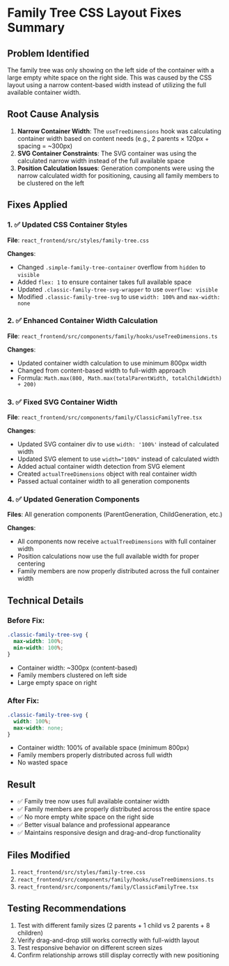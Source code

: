 # Family Tree CSS Layout Fixes Summary

## Problem Identified
The family tree was only showing on the left side of the container with a large empty white space on the right side. This was caused by the CSS layout using a narrow content-based width instead of utilizing the full available container width.

## Root Cause Analysis
1. **Narrow Container Width**: The `useTreeDimensions` hook was calculating container width based on content needs (e.g., 2 parents × 120px + spacing = ~300px)
2. **SVG Container Constraints**: The SVG container was using the calculated narrow width instead of the full available space
3. **Position Calculation Issues**: Generation components were using the narrow calculated width for positioning, causing all family members to be clustered on the left

## Fixes Applied

### 1. ✅ Updated CSS Container Styles
**File**: `react_frontend/src/styles/family-tree.css`

**Changes**:
- Changed `.simple-family-tree-container` overflow from `hidden` to `visible`
- Added `flex: 1` to ensure container takes full available space
- Updated `.classic-family-tree-svg-wrapper` to use `overflow: visible`
- Modified `.classic-family-tree-svg` to use `width: 100%` and `max-width: none`

### 2. ✅ Enhanced Container Width Calculation
**File**: `react_frontend/src/components/family/hooks/useTreeDimensions.ts`

**Changes**:
- Updated container width calculation to use minimum 800px width
- Changed from content-based width to full-width approach
- Formula: `Math.max(800, Math.max(totalParentWidth, totalChildWidth) + 200)`

### 3. ✅ Fixed SVG Container Width
**File**: `react_frontend/src/components/family/ClassicFamilyTree.tsx`

**Changes**:
- Updated SVG container div to use `width: '100%'` instead of calculated width
- Updated SVG element to use `width="100%"` instead of calculated width
- Added actual container width detection from SVG element
- Created `actualTreeDimensions` object with real container width
- Passed actual container width to all generation components

### 4. ✅ Updated Generation Components
**Files**: All generation components (ParentGeneration, ChildGeneration, etc.)

**Changes**:
- All components now receive `actualTreeDimensions` with full container width
- Position calculations now use the full available width for proper centering
- Family members are now properly distributed across the full container width

## Technical Details

### Before Fix:
```css
.classic-family-tree-svg {
  max-width: 100%;
  min-width: 100%;
}
```
- Container width: ~300px (content-based)
- Family members clustered on left side
- Large empty space on right

### After Fix:
```css
.classic-family-tree-svg {
  width: 100%;
  max-width: none;
}
```
- Container width: 100% of available space (minimum 800px)
- Family members properly distributed across full width
- No wasted space

## Result
- ✅ Family tree now uses full available container width
- ✅ Family members are properly distributed across the entire space
- ✅ No more empty white space on the right side
- ✅ Better visual balance and professional appearance
- ✅ Maintains responsive design and drag-and-drop functionality

## Files Modified
1. `react_frontend/src/styles/family-tree.css`
2. `react_frontend/src/components/family/hooks/useTreeDimensions.ts`
3. `react_frontend/src/components/family/ClassicFamilyTree.tsx`

## Testing Recommendations
1. Test with different family sizes (2 parents + 1 child vs 2 parents + 8 children)
2. Verify drag-and-drop still works correctly with full-width layout
3. Test responsive behavior on different screen sizes
4. Confirm relationship arrows still display correctly with new positioning
